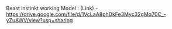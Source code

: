 Beast instinkt working Model : (Link) - https://drive.google.com/file/d/1VcLaA8phDkFe3Myc32gMq70C_-yZuAWV/view?usp=sharing
